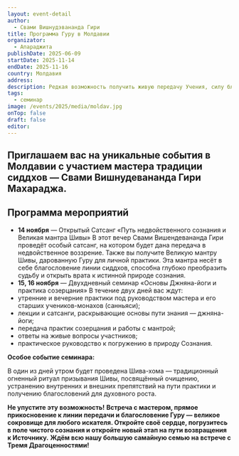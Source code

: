 ```yaml
---
layout: event-detail
author:
  - Свами Вишнудэвананда Гири
title: Программа Гуру в Молдавии
organizator:
  - Апараджита
publishDate: 2025-06-09
startDate: 2025-11-14
endDate: 2025-11-16
country: Молдавия
address: 
description: Редкая возможность получить живую передачу Учения, силу благословений и углубить свою духовную практику.
tags:
  - семинар
image: /events/2025/media/moldav.jpg
onTop: false
draft: false
editor:
---
```

## **Приглашаем вас на уникальные события в Молдавии с участием мастера традиции сиддхов — Свами Вишнудевананда Гири Махараджа.**
## Программа мероприятий
- **14 ноября** — Открытый Сатсанг «Путь недвойственного сознания и Великая мантра Шивы»
В этот вечер Свами Вишендевананда Гири проведёт особый сатсанг, на котором будет дана передача в недвойственное воззрение. Также вы получите Великую мантру Шивы, дарованную Гуру для личной практики. Эта мантра несёт в себе благословение линии сиддхов, способна глубоко преобразить судьбу и открыть врата к истинной природе сознания.
- **15, 16 ноября** — Двухдневный семинар «Основы Джняна-йоги и практика созерцания»
В течение двух дней вас ждут:
- утренние и вечерние практики под руководством мастера и его старших учеников-монахов (санньяси);
- лекции и сатсанги, раскрывающие основы пути знания — джняна-йоги;
- передача практик созерцания и работы с мантрой;
- ответы на живые вопросы участников;
- практическое руководство к погружению в природу Сознания.

**Особое событие семинара:**

В один из дней утром будет проведена Шива-хома — традиционный огненный ритуал призывания Шивы, посвящённый очищению, устранению внутренних и внешних препятствий на пути практики и получению благословений для духовного роста.

**Не упустите эту возможность!**
**Встреча с мастером, прямое прикосновение к линии передачи и благословение Гуру — великое сокровище для любого искателя. Откройте своё сердце, погрузитесь в поле чистого сознания и откройте новый этап на пути возвращения к Источнику.**
**Ждём всю нашу большую самайную семью на встрече с Тремя Драгоценностями!**
